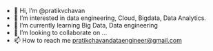 - 👋 Hi, I’m @pratikvchavan
- 👀 I’m interested in data engineering, Cloud, Bigdata, Data Analytics.
- 🌱 I’m currently learning Big Data, Data engineering
- 💞️ I’m looking to collaborate on ...
- 📫 How to reach me pratikchavandataengineer@gmail.com

<!---
pratikvchavan/pratikvchavan is a ✨ special ✨ repository because its `README.md` (this file) appears on your GitHub profile.
You can click the Preview link to take a look at your changes.
--->
